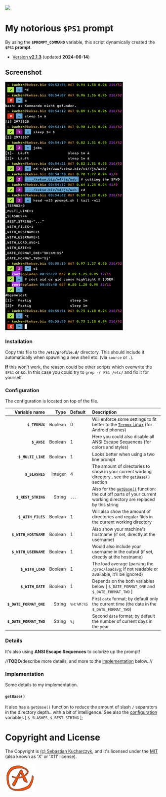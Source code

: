 <img src="https://kekse.biz/github.php?draw&override=github:prompt" />

# My notorious **`$PS1`** prompt
By using the **`$PROMPT_COMMAND`** variable, this script dynamically created the **`$PS1` prompt**.

* [Version **v2.1.3**](sh/prompt.sh) (updated **2024-06-14**)

## Screenshot
![$PS1](img/screenshot.png)

### Installation
Copy this file to the **`/etc/profile.d/`** directory. This should include it automatically
when spawning a new shell etc. (via `source` or `.`).

**If** this won't work, the reason could be other scripts which overwrite the `$PS1` or so.
In this case you could try to `grep -r PS1 /etc/` and fix it for yourself.

### Configuration
The configuration is located on top of the file.

| Variable name           | Type    | Default    | Description                                                                                                                    |
| ----------------------: | ------: | :--------- | :----------------------------------------------------------------------------------------------------------------------------- |
| **`$_TERMUX`**          | Boolean | 0          | Will enforce some settings to fit better to the [`Termux` Linux](https://termux.dev/) (for Android phones)                     |
| **`$_ANSI`**            | Boolean | 1          | Here you could also disable all ANSI Escape Sequences (for colors and styles)                                                  |
| **`$_MULTI_LINE`**      | Boolean | 1          | Looks better when using a two line prompt                                                                                      |
| **`$_SLASHES`**         | Integer | 4          | The amount of directories to show in your current working directory.. see the [`getBase()`](#getBase) section                  |
| **`$_REST_STRING`**     | String  | `...`      | Also for the [`getBase()`](#getBase) function: the cut off parts of your current working directory are replaced by this string |
| **`$_WITH_FILES`**      | Boolean | 1          | Will also show the amount of directories and regular files in the current working directory                                    |
| **`$_WITH_HOSTNAME`**   | Boolean | 1          | Also show your machine's hostname (if set, directly at the username)                                                           |
| **`$_WITH_USERNAME`**   | Boolean | 1          | Would also include your username in the output (if set, directly at the hostname)                                              |
| **`$_WITH_LOAD`**       | Boolean | 1          | The load average (parsing the `/proc/loadavg`; if not readable or available, it'll be ignored)                                 |
| **`$_WITH_DATE`**       | Boolean | 1          | Depends on the both variables below [ `$_DATE_FORMAT_ONE` and `$_DATE_FORMAT_TWO` ]                                            |
| **`$_DATE_FORMAT_ONE`** | String  | `%H:%M:%S` | First `date` format; by default only the current time (the date in the `$_DATE_FORMAT_TWO`)                                    |
| **`$_DATE_FORMAT_TWO`** | String  | `%j`       | Second `date` format; by default the number of current days in the year                                                        |

### Details
It's also using **ANSI Escape Sequences** to colorize up the prompt!

//**TODO**/describe more details, and more to the [implementation](#implementation) below..//

### Implementation
Some details to my implementation.

#### `getBase()`
It also has a `getBase()` function to reduce the amount of slash `/` separators in the directory depth..
with a bit of intelligence. See also the [configuration](#configuration) variables [ `$_SLASHES`, `$_REST_STRING` ];

# Copyright and License
The Copyright is [(c) Sebastian Kucharczyk](./COPYRIGHT.txt),
and it's licensed under the [MIT](./LICENSE.txt) (also known as 'X' or 'X11' license).

![kekse.biz](favicon.png)
